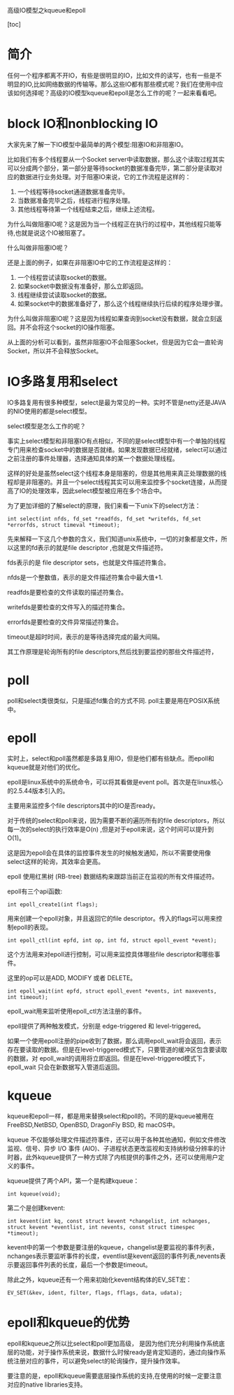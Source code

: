 高级IO模型之kqueue和epoll

[toc]

# 简介

任何一个程序都离不开IO，有些是很明显的IO，比如文件的读写，也有一些是不明显的IO,比如网络数据的传输等。那么这些IO都有那些模式呢？我们在使用中应该如何选择呢？高级的IO模型kqueue和epoll是怎么工作的呢？一起来看看吧。

# block IO和nonblocking IO

大家先来了解一下IO模型中最简单的两个模型:阻塞IO和非阻塞IO。

比如我们有多个线程要从一个Socket server中读取数据，那么这个读取过程其实可以分成两个部分，第一部分是等待socket的数据准备完毕，第二部分是读取对应的数据进行业务处理。对于阻塞IO来说，它的工作流程是这样的：

1. 一个线程等待socket通道数据准备完毕。
2. 当数据准备完毕之后，线程进行程序处理。
3. 其他线程等待第一个线程结束之后，继续上述流程。

为什么叫做阻塞IO呢？这是因为当一个线程正在执行的过程中，其他线程只能等待,也就是说这个IO被阻塞了。

什么叫做非阻塞IO呢？

还是上面的例子，如果在非阻塞IO中它的工作流程是这样的：

1. 一个线程尝试读取socket的数据。
2. 如果socket中数据没有准备好，那么立即返回。
3. 线程继续尝试读取socket的数据。
4. 如果socket中的数据准备好了，那么这个线程继续执行后续的程序处理步骤。

为什么叫做非阻塞IO呢？这是因为线程如果查询到socket没有数据，就会立刻返回。并不会将这个socket的IO操作阻塞。

从上面的分析可以看到，虽然非阻塞IO不会阻塞Socket，但是因为它会一直轮询Socket，所以并不会释放Socket。

# IO多路复用和select

IO多路复用有很多种模型，select是最为常见的一种。实时不管是netty还是JAVA的NIO使用的都是select模型。

select模型是怎么工作的呢？

事实上select模型和非阻塞IO有点相似，不同的是select模型中有一个单独的线程专门用来检查socket中的数据是否就绪。如果发现数据已经就绪，select可以通过之前注册的事件处理器，选择通知具体的某一个数据处理线程。

这样的好处是虽然select这个线程本身是阻塞的，但是其他用来真正处理数据的线程却是非阻塞的。并且一个select线程其实可以用来监控多个socket连接，从而提高了IO的处理效率，因此select模型被应用在多个场合中。

为了更加详细的了解select的原理，我们来看一下unix下的select方法：

```
int select(int nfds, fd_set *readfds, fd_set *writefds, fd_set *errorfds, struct timeval *timeout);
```

先来解释一下这几个参数的含义，我们知道unix系统中，一切的对象都是文件，所以这里的fd表示的就是file descriptor ,也就是文件描述符。

fds表示的是 file descriptor sets，也就是文件描述符集合。

nfds是一个整数值，表示的是文件描述符集合中最大值+1.

readfds是要检查的文件读取的描述符集合。

writefds是要检查的文件写入的描述符集合。

errorfds是要检查的文件异常描述符集合。

timeout是超时时间，表示的是等待选择完成的最大间隔。 

其工作原理是轮询所有的file descriptors,然后找到要监控的那些文件描述符，

# poll

poll和select类很类似，只是描述fd集合的方式不同. poll主要是用在POSIX系统中。

# epoll

实时上，select和poll虽然都是多路复用IO，但是他们都有些缺点。而epoll和kqueue就是对他们的优化。

epoll是linux系统中的系统命令，可以将其看做是event poll。首次是在linux核心的2.5.44版本引入的。

主要用来监控多个file descriptors其中的IO是否ready。

对于传统的select和poll来说，因为需要不断的遍历所有的file descriptors，所以每一次的select的执行效率是O(n) ,但是对于epoll来说，这个时间可以提升到O(1)。

这是因为epoll会在具体的监控事件发生的时候触发通知，所以不需要使用像select这样的轮询，其效率会更高。

epoll 使用红黑树 (RB-tree) 数据结构来跟踪当前正在监视的所有文件描述符。

epoll有三个api函数:

```
int epoll_create1(int flags);
```

用来创建一个epoll对象，并且返回它的file descriptor。传入的flags可以用来控制epoll的表现。

```
int epoll_ctl(int epfd, int op, int fd, struct epoll_event *event);
```

这个方法用来对epoll进行控制，可以用来监控具体哪些file descriptor和哪些事件。

这里的op可以是ADD, MODIFY 或者 DELETE。

```
int epoll_wait(int epfd, struct epoll_event *events, int maxevents, int timeout);
```

epoll_wait用来监听使用epoll_ctl方法注册的事件。

epoll提供了两种触发模式，分别是 edge-triggered 和 level-triggered。 

如果一个使用epoll注册的pipe收到了数据，那么调用epoll_wait将会返回，表示存在要读取的数据。但是在level-triggered模式下，只要管道的缓冲区包含要读取的数据，对 epoll_wait的调用将立即返回。但是在level-triggered模式下，epoll_wait 只会在新数据写入管道后返回。

# kqueue

kqueue和epoll一样，都是用来替换select和poll的。不同的是kqueue被用在FreeBSD,NetBSD, OpenBSD, DragonFly BSD, 和 macOS中。

kqueue 不仅能够处理文件描述符事件，还可以用于各种其他通知，例如文件修改监视、信号、异步 I/O 事件 (AIO)、子进程状态更改监视和支持纳秒级分辨率的计时器，此外kqueue提供了一种方式除了内核提供的事件之外，还可以使用用户定义的事件。

kqueue提供了两个API，第一个是构建kqueue：

```
int kqueue(void);
```

第二个是创建kevent:

```
int kevent(int kq, const struct kevent *changelist, int nchanges, struct kevent *eventlist, int nevents, const struct timespec *timeout);
```

kevent中的第一个参数是要注册的kqueue，changelist是要监视的事件列表，nchanges表示要监听事件的长度，eventlist是kevent返回的事件列表,nevents表示要返回事件列表的长度，最后一个参数是timeout。

除此之外，kqueue还有一个用来初始化kevent结构体的EV_SET宏：

```
EV_SET(&kev, ident, filter, flags, fflags, data, udata);
```
# epoll和kqueue的优势

epoll和kqueue之所以比select和poll更加高级， 是因为他们充分利用操作系统底层的功能，对于操作系统来说，数据什么时候ready是肯定知道的，通过向操作系统注册对应的事件，可以避免select的轮询操作，提升操作效率。

要注意的是，epoll和kqueue需要底层操作系统的支持,在使用的时候一定要注意对应的native libraries支持。












